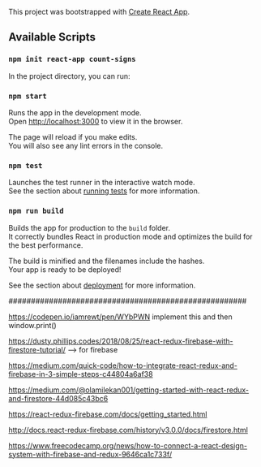 This project was bootstrapped with [Create React App](https://github.com/facebook/create-react-app).

## Available Scripts

### `npm init react-app count-signs`

In the project directory, you can run:

### `npm start`

Runs the app in the development mode.<br>
Open [http://localhost:3000](http://localhost:3000) to view it in the browser.

The page will reload if you make edits.<br>
You will also see any lint errors in the console.

### `npm test`
 
Launches the test runner in the interactive watch mode.<br>
See the section about [running tests](https://facebook.github.io/create-react-app/docs/running-tests) for more information.

### `npm run build`

Builds the app for production to the `build` folder.<br>
It correctly bundles React in production mode and optimizes the build for the best performance.

The build is minified and the filenames include the hashes.<br>
Your app is ready to be deployed!

See the section about [deployment](https://facebook.github.io/create-react-app/docs/deployment) for more information.

#####################################################

https://codepen.io/iamrewt/pen/WYbPWN implement this and then
window.print()

https://dusty.phillips.codes/2018/08/25/react-redux-firebase-with-firestore-tutorial/  --> for firebase

https://medium.com/quick-code/how-to-integrate-react-redux-and-firebase-in-3-simple-steps-c44804a6af38

https://medium.com/@olamilekan001/getting-started-with-react-redux-and-firestore-44d085c43bc6

https://react-redux-firebase.com/docs/getting_started.html

http://docs.react-redux-firebase.com/history/v3.0.0/docs/firestore.html

https://www.freecodecamp.org/news/how-to-connect-a-react-design-system-with-firebase-and-redux-9646ca1c733f/